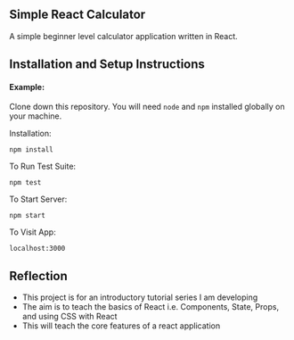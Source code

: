 ## Simple React Calculator

A simple beginner level calculator application written in React.

## Installation and Setup Instructions

#### Example:

Clone down this repository. You will need `node` and `npm` installed globally on your machine.

Installation:

`npm install`

To Run Test Suite:

`npm test`

To Start Server:

`npm start`

To Visit App:

`localhost:3000`

## Reflection

- This project is for an introductory tutorial series I am developing
- The aim is to teach the basics of React i.e. Components, State, Props, and using CSS with React
- This will teach the core features of a react application

